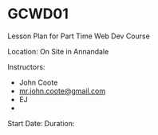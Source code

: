 # GCWD01
Lesson Plan for Part Time Web Dev Course

Location: On Site in Annandale

Instructors:
  - John Coote
  - mr.john.coote@gmail.com
  - EJ
  -

Start Date:
Duration:
